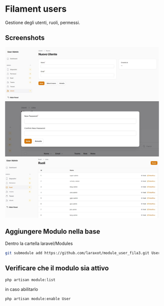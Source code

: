 # Filament users
Gestione degli utenti, ruoli, permessi.

## Screenshots

![create_user](Resources\img\readme\create_user.jpg)
![set_password](Resources\img\readme\set_password.jpg)
![roles list](Resources\img\readme\roles_list.jpg)

## Aggiungere Modulo nella base
Dentro la cartella laravel/Modules

```bash
git submodule add https://github.com/laraxot/module_user_fila3.git User
```

## Verificare che il modulo sia attivo
```bash
php artisan module:list
```
in caso abilitarlo
```bash
php artisan module:enable User
```